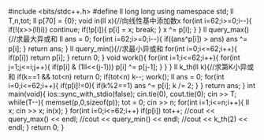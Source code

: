 #include <bits/stdc++.h>
#define ll long long
using namespace std;
ll T,n,tot;
ll p[70] = {0}; 
void in(ll x){//向线性基中添加数x 
	for(int i=62;i>=0;i--){
		if(!(x>>(ll)i)) continue;
		if(!p[i]){
			p[i] = x;
			break;
		}
		x ^= p[i];
	}
}
ll query_max(){//求最大异或和 
	ll ans = 0;
	for(int i=62;i>=0;i--){
		if((ans^p[i]) > ans) ans ^= p[i];
	}
	return ans; 
}
ll query_min(){//求最小异或和 
	for(int i=0;i<=62;i++){
		if(p[i]) return p[i];
	}
	return 0;
} 
void work(){
	for(int i=1;i<=62;i++){
		for(int j=1;j<=i;j++){
			if(p[i] & (1ll<<(j-1)))
				p[i] ^= p[j-1];
		}
	}
}
ll k_th(ll k){//求第K小异或和 
	if(k==1 && tot<n) return 0;
	if(tot<n) k--;
	work();
	ll ans = 0;
	for(int i=0;i<=62;i++){
		if(p[i]!=0){
			if(k%2==1) ans ^= p[i];
			k /= 2;
		}
	}
	return ans;
}
int main(void){
	ios::sync_with_stdio(false);
	cin.tie(0), cout.tie(0);
	cin >> T;
	while(T--){
		memset(p,0,sizeof(p));
		tot = 0;
		cin >> n;
		for(int i=1;i<=n;i++){
			ll x;
			cin >> x;
			in(x);
		}
		for(int i=0;i<=62;i++)
			if(p[i]) tot++;
		//cout << query_max() << endl;
		//cout << query_min() << endl;
		//cout << k_th(2) << endl; 
	}
	return 0;
}
